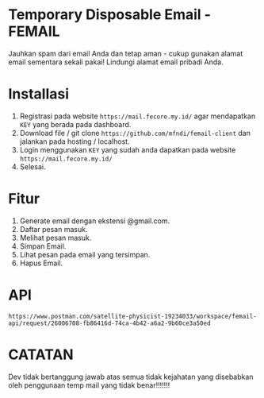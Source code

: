 # Temporary Disposable  Email - FEMAIL
Jauhkan spam dari email Anda dan tetap aman - cukup gunakan alamat email sementara sekali pakai! Lindungi alamat email pribadi Anda.

# Installasi 

1. Registrasi pada website ``https://mail.fecore.my.id/`` agar mendapatkan ``KEY`` yang berada pada dashboard.
2. Download file / git clone `https://github.com/mfndi/femail-client` dan jalankan pada hosting / localhost.
3. Login menggunakan `KEY` yang sudah anda dapatkan pada website ``https://mail.fecore.my.id/``
4. Selesai.


# Fitur 
1. Generate email dengan ekstensi @gmail.com.
2. Daftar pesan masuk.
3. Melihat pesan masuk.
5. Simpan Email.
6. Lihat pesan pada email yang tersimpan.
7. Hapus Email.

# API
``https://www.postman.com/satellite-physicist-19234033/workspace/femail-api/request/26006708-fb86416d-74ca-4b42-a6a2-9b60ce3a50ed``

# CATATAN
Dev tidak bertanggung jawab atas semua tidak kejahatan yang disebabkan oleh penggunaan temp mail yang tidak benar!!!!!!!

